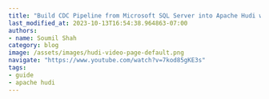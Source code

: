 ```yaml
---
title: "Build CDC Pipeline from Microsoft SQL Server into Apache Hudi with AWS DMS | PART 4"
last_modified_at: 2023-10-13T16:54:38.964863-07:00
authors:
- name: Soumil Shah
category: blog
image: /assets/images/hudi-video-page-default.png
navigate: "https://www.youtube.com/watch?v=7kod85gKE3s"
tags:
- guide
- apache hudi
---
```

